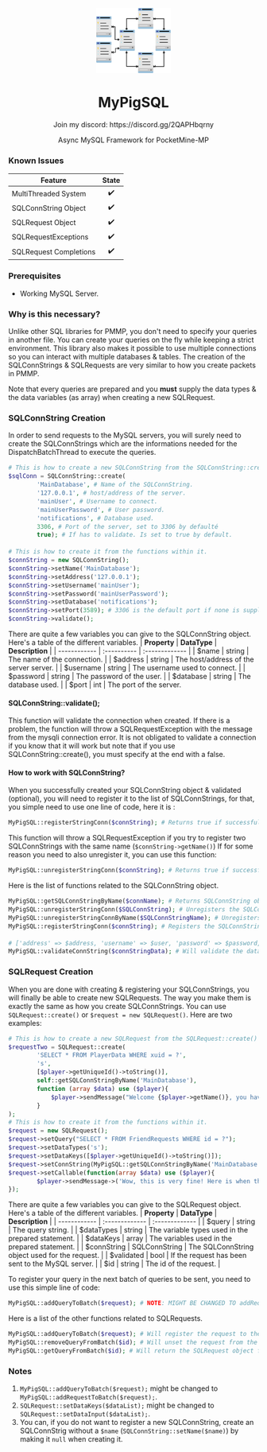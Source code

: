 <p align="center">
  <img width="150" src="MyPigSQL.png" />
</p>
<h1 align="center"> MyPigSQL </h1>
<p align="center">Join my discord: https://discord.gg/2QAPHbqrny </p>
<p align="center"> Async MySQL Framework for PocketMine-MP </p>

### Known Issues

| **Feature**                 | **State** | 
| --------------------------- |:----------:|
| MultiThreaded System        | ✔️ |
| SQLConnString Object        | ✔️ |
| SQLRequest Object           | ✔️ |
| SQLRequestExceptions        | ✔️ |
| SQLRequest Completions      | ✔️ |


### Prerequisites

- Working MySQL Server.

### Why is this necessary?

Unlike other SQL libraries for PMMP, you don't need to specify your queries in another file. You can create your queries on the fly while keeping a strict environment.
This library also makes it possible to use multiple connections so you can interact with multiple databases & tables. The creation of the SQLConnStrings & SQLRequests
are very similar to how you create packets in PMMP.

Note that every queries are prepared and you **must** supply the data types & the data variables (as array) when creating a new SQLRequest.

### SQLConnString Creation

In order to send requests to the MySQL servers, you will surely need to create the SQLConnStrings which are the informations needed for the DispatchBatchThread to execute
the queries.

```php
# This is how to create a new SQLConnString from the SQLConnString::create() function.
$sqlConn = SQLConnString::create(
        'MainDatabase', # Name of the SQLConnString.
        '127.0.0.1', # host/address of the server.
        'mainUser', # Username to connect.
        'mainUserPassword', # User password.
        'notifications', # Database used.
        3306, # Port of the server, set to 3306 by defaulté
        true); # If has to validate. Is set to true by default.

# This is how to create it from the functions within it.
$connString = new SQLConnString();
$connString->setName('MainDatabase');
$connString->setAddress('127.0.0.1');
$connString->setUsername('mainUser');
$connString->setPassword('mainUserPassword');
$connString->setDatabase('notifications');
$connString->setPort(3589); # 3306 is the default port if none is supplied.
$connString->validate();
```
There are quite a few variables you can give to the SQLConnString object. Here's a table of the different variables.
| **Property** | **DataType** | **Description** |
| ------------ | :---------- | :------------- |
| $name        | string      | The name of the connection. |
| $address     | string      | The host/address of the server server. |
| $username    | string      | The username used to connect. |
| $password    | string      | The password of the user. |
| $database    | string      | The database used. |
| $port        | int         | The port of the server.

#### SQLConnString::validate(); 
This function will validate the connection when created. If there is a problem, the function will throw a SQLRequestException with the message from the mysqli connection error.
It is not obligated to validate a connection if you know that it will work but note that if you use SQLConnString::create(), you must specify at the end with a false.

#### How to work with SQLConnString?
When you successfully created your SQLConnString object & validated (optional), you will need to register it to the list of SQLConnStrings, for that, you simple need to use one
line of code, here it is :
```php
MyPigSQL::registerStringConn($connString); # Returns true if successful
```
This function will throw a SQLRequestException if you try to register two SQLConnStrings with the same name (`$connString->getName()`)
If for some reason you need to also unregister it, you can use this function:
```php
MyPigSQL::unregisterStringConn($connString); # Returns true if successful
```

Here is the list of functions related to the SQLConnString object.
```php
MyPigSQL::getSQLConnStringByName($connName); # Returns SQLConnString object or throws SQLRequestException.
MyPigSQL::unregisterStringConn($SQLConnString); # Unregisters the SQLConnString object (must be supplied with the object).
MyPigSQL::unregisterStringConnByName($SQLConnStringName); # Unregisters the SQLConnString object by name.
MyPigSQL::registerStringConn($connString); # Registers the SQLConnString (must be supplied with the object).

# ['address' => $address, 'username' => $user, 'password' => $password, 'database' => $database, 'port' => $port]
MyPigSQL::validateConnString($connStringData); # Will validate the data to create a SQLConnString.
```

### SQLRequest Creation
When you are done with creating & registering your SQLConnStrings, you will finally be able to create new SQLRequests. The way you make them is exactly the same as
how you create SQLConnStrings. You can use `SQLRequest::create()` or `$request = new SQLRequest()`. Here are two examples: 
```php
# This is how to create a new SQLRequest from the SQLRequest::create() function.
$requestTwo = SQLRequest::create(
        'SELECT * FROM PlayerData WHERE xuid = ?',
        's',
        [$player->getUniqueId()->toString()],
        self::getSQLConnStringByName('MainDatabase'),
        function (array $data) use ($player){
            $player->sendMessage("Welcome {$player->getName()}, you have {$data['kills'] kills!}");
        }
);
# This is how to create it from the functions within it.
$request = new SQLRequest();
$request->setQuery("SELECT * FROM FriendRequests WHERE id = ?");
$request->setDataTypes('s');
$request->setDataKeys([$player->getUniqueId()->toString()]);
$request->setConnString(MyPigSQL::getSQLConnStringByName('MainDatabase'));
$request->setCallable(function(array $data) use ($player){
        $player->sendMessage->('Wow, this is very fine! Here is when the relation has been created: ' . $data['reg_date']);
});
```
There are quite a few variables you can give to the SQLRequest object. Here's a table of the different variables.
| **Property** | **DataType**   | **Description** |
| ------------ | :------------- | :------------- |
| $query        | string        | The query string. |
| $dataTypes    | string        | The variable types used in the prepared statement. |
| $dataKeys     | array         | The variables used in the prepared statement. |
| $connString   | SQLConnString | The SQLConnString object used for the request. |
| $validated    | bool          | If the request has been sent to the MySQL server. |
| $id           | string        | The id of the request. |

To register your query in the next batch of queries to be sent, you need to use this simple line of code:
```php
MyPigSQL::addQueryToBatch($request); # NOTE: MIGHT BE CHANGED TO addRequestToBatch().
```
Here is a list of the other functions related to SQLRequests.
```php
MyPigSQL::addQueryToBatch($request); # Will register the request to the batch.
MyPigSQL::removeQueryFromBatch($id); # Will unset the request from the batch, must be supplied with the request's id.
MyPigSQL::getQueryFromBatch($id); # Will return the SQLRequest object from the batch, must be supplied with the request's id.
```

### Notes
1. `MyPigSQL::addQueryToBatch($request);` might be changed to `MyPigSQL::addRequestToBatch($request);`.
2. `SQLRequest::setDataKeys($dataList);` might be changed to `SQLRequest::setDataInput($dataList);`.
3. You can, if you do not want to register a new SQLConnString, create an SQLConnStrig without a `$name` (`SQLConnString::setName($name)`) by making it `null` when creating it.
